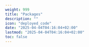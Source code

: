 ```yaml
---
weight: 999
title: "Packages"
description: ""
icon: "deployed_code"
date: "2025-04-04T04:16:04+02:00"
lastmod: "2025-04-04T04:16:04+02:00"
toc: false
---
```

